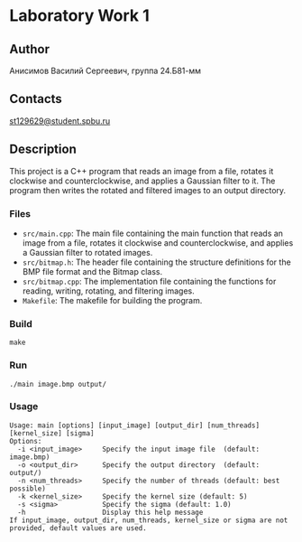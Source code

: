 # Laboratory Work 1

## Author

Анисимов Василий Сергеевич, группа 24.Б81-мм

## Contacts

st129629@student.spbu.ru

## Description

This project is a C++ program that reads an image from a file, rotates it clockwise and counterclockwise, and applies a Gaussian filter to it. The program then writes the rotated and filtered images to an output directory.

### Files

- `src/main.cpp`: The main file containing the main function that reads an image from a file, rotates it clockwise and counterclockwise, and applies a Gaussian filter to rotated images.
- `src/bitmap.h`: The header file containing the structure definitions for the BMP file format and the Bitmap class.
- `src/bitmap.cpp`: The implementation file containing the functions for reading, writing, rotating, and filtering images.
- `Makefile`: The makefile for building the program.

### Build

```
make
```

### Run

```
./main image.bmp output/
```

### Usage

```
Usage: main [options] [input_image] [output_dir] [num_threads] [kernel_size] [sigma]
Options:
  -i <input_image>     Specify the input image file  (default: image.bmp)
  -o <output_dir>      Specify the output directory  (default: output/)
  -n <num_threads>     Specify the number of threads (default: best possible)
  -k <kernel_size>     Specify the kernel size (default: 5)
  -s <sigma>           Specify the sigma (default: 1.0)
  -h                   Display this help message
If input_image, output_dir, num_threads, kernel_size or sigma are not provided, default values are used.
```